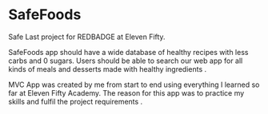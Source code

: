# SafeFoods

Safe
Last project for REDBADGE at Eleven Fifty.


SafeFoods app should have a wide database of healthy recipes with less carbs and 0 sugars. Users should be able to search our web app for all kinds of meals and desserts made with healthy ingredients .

MVC App was created by me from start to end using everything I learned so far at Eleven Fifty Academy.
The reason for this app was to practice my skills and fulfil the project requirements . 
